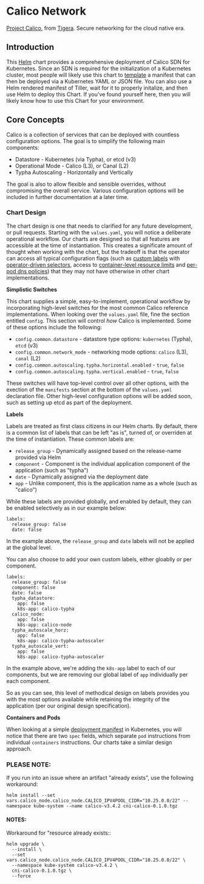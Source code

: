 # Calico Network

[Project Calico](https://www.projectcalico.org/), from [Tigera](https://www.tigera.io/). Secure networking for the cloud native era.

## Introduction

This [Helm](https://helm.sh/) chart provides a comprehensive deployment of Calico SDN for Kubernetes. Since an SDN is required for the initialization of a Kubernetes cluster, most people will likely use this chart to [template](https://helm.sh/docs/helm/#helm-template) a manifest that can then be deployed via a Kubernetes YAML or JSON file. You can also use a Helm rendered manifest of Tiller, wait for it to properly initalize, and then use Helm to deploy this Chart. If you've found yourself here, then you will likely know how to use this Chart for your environment.

## Core Concepts

Calico is a collection of services that can be deployed with countless configuration options. The goal is to simplify the following main components:
- Datastore - Kubernetes (via Typha), or etcd (v3)
- Operational Mode - Calico (L3), or Canal (L2)
- Typha Autoscaling - Horizontally and Vertically

The goal is also to allow flexible and sensible overrides, without compromising the overall service. Various configuration options will be included in further documentation at a later time.

### Chart Design

The chart design is one that needs to clarified for any future development, or pull requests. Starting with the `values.yaml`, you will notice a deliberate operational workflow. Our charts are designed so that all features are accessible at the time of instantiation. This creates a significate amount of thought when working with the chart, but the tradeoff is that the operator can access all typical configuration flags (such as [custom labels](https://kubernetes.io/docs/concepts/overview/working-with-objects/labels/) with [operator-driven selectors](https://kubernetes.io/docs/concepts/overview/working-with-objects/labels/#label-selectors), access to [container-level resource limits](https://kubernetes.io/docs/concepts/configuration/manage-compute-resources-container/) and [per-pod dns policies](https://kubernetes.io/docs/concepts/services-networking/dns-pod-service/)) that they may not have otherwise in other chart implementations.

**Simplistic Switches**

This chart supplies a simple, easy-to-implement, operational workflow by incorporating high-level switches for the most common Calico reference implementations. When looking over the `values.yaml` file, fine the section entitled `config`. This section will control _how_ Calico is implemented. Some of these options include the following:

- `config.common.datastore` - datastore type options: `kubernetes` (Typha), `etcd` (v3)
- `config.common.network_mode` - networking mode options: `calico` (L3), `canal` (L2)
- `config.common.autoscaling.typha.horizontal.enabled` - `true`, `false`
- `config.common.autoscaling.typha.vertical.enabled` - `true`, `false`

These switches will have top-level control over all other options, with the exection of the `manifests` section at the bottom of the `values.yaml` declaration file. Other high-level configuration options will be added soon, such as setting up etcd as part of the deployment.

**Labels**

Labels are treated as first class citizens in our Helm charts. By default, there is a common list of labels that can be left "as is", turned of, or overriden at the time of instantiation. These common labels are:
- `release_group` - Dynamically assigned based on the release-name provided via Helm
- `component` - Component is the individual application component of the application (such as "typha")
- `date` - Dynamically assigned via the deployment date
- `app` - Unlike component, this is the application name as a whole (such as "calico")

While these labels are provided globally, and enabled by default, they can be enabled selectively as in our example below:
```
labels:
  release_group: false
  date: false
```
In the example above, the `release_group` and `date` labels will not be applied at the global level.

You can also choose to add your own custom labels, either gloablly or per component.
```
labels:
  release_group: false
  component: false
  date: false
  typha_datastore:
    app: false
    k8s-app: calico-typha
  calico_node:
    app: false
    k8s-app: calico-node
  typha_autoscale_horz:
    app: false
    k8s-app: calico-typha-autoscaler
  typha_autoscale_vert:
    app: false
    k8s-app: calico-typha-autoscaler
```
In the example above, we're adding the `k8s-app` label to each of our components, but we are removing our global label of `app` individually per each component.

So as you can see, this level of methodical design on labels provides you with the most options available while retaining the integrity of the application (per our original design specification).

**Containers and Pods**

When looking at a simple [deployment manifest](https://kubernetes.io/docs/concepts/workloads/controllers/deployment/#creating-a-deployment) in Kubernetes, you will notice that there are two `spec` fields, which separate `pod` instructions from individual `containers` instructions. Our charts take a similar design approach.

### PLEASE NOTE:
If you run into an issue where an artifact "already exists", use the following workaround:
```
helm install --set vars.calico_node.calico_node.CALICO_IPV4POOL_CIDR="10.25.0.0/22" --namespace kube-system --name calico-v3.4.2 cni-calico-0.1.0.tgz
```

#### NOTES:
Workaround for "resource already exists::
```
helm upgrade \
  --install \
  --set vars.calico_node.calico_node.CALICO_IPV4POOL_CIDR="10.25.0.0/22" \
  --namespace kube-system calico-v3.4.2 \
  cni-calico-0.1.0.tgz \
  --force
```
